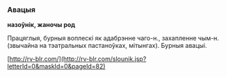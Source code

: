 ### Авацыя
**назоўнік, жаночы род**

Працяглыя, бурныя воплескі як адабрэнне чаго-н., захапленне чым-н. (звычайна на тэатральных пастаноўках, мітынгах). Бурныя авацыі.

<a rel="author">[http://rv-blr.com/](http://rv-blr.com/slounik.jsp?letterId=0&maskId=0&pageId=82)</a>
